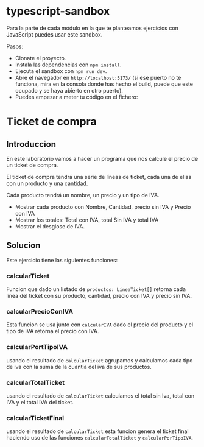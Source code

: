 # typescript-sandbox

Para la parte de cada módulo en la que te planteamos ejercicios con JavaScript puedes usar este sandbox.

Pasos:

- Clonate el proyecto.
- Instala las dependencias con `npm install`.
- Ejecuta el sandbox con `npm run dev`.
- Abre el navegador en `http://localhost:5173/` (si ese puerto no te funciona, mira en la consola donde has hecho el build, puede que este ocupado y se haya abierto en otro puerto).
- Puedes empezar a meter tu código en el fichero:


# Ticket de compra

## Introduccion

En este laboratorio vamos a hacer un programa que nos calcule el precio de un ticket de compra.

El ticket de compra tendrá una serie de líneas de ticket, cada una de ellas con un producto y una cantidad.

Cada producto tendrá un nombre, un precio y un tipo de IVA.

- Mostrar cada producto con Nombre, Cantidad, precio sin IVA y Precio con IVA
- Mostrar los totales: Total con IVA, total Sin IVA y total IVA
- Mostrar el desglose de IVA.

## Solucion

Este ejercicio tiene las siguientes funciones:

### calcularTicket
Funcion que dado un listado de ```productos: LineaTicket[]``` retorna cada linea del ticket con su producto, cantidad, precio con IVA y precio sin IVA.

### calcularPrecioConIVA

Esta funcion se usa junto con ```calcularIVA``` dado el precio del producto y el tipo de IVA retorna el precio con IVA.

### calcularPortTipoIVA

usando el resultado de ```calcularTicket``` agrupamos y calculamos cada tipo de iva con la suma de la cuantia del iva de sus productos.

### calcularTotalTicket

usando el resultado de ```calcularTicket``` calculamos el total sin Iva, total con IVA y el total IVA del ticket.

### calcularTicketFinal

usando el resultado de ```calcularTicket``` esta funcion genera el ticket final haciendo uso de las funciones ```calcularTotalTicket``` y ```calcularPorTipoIVA```.

